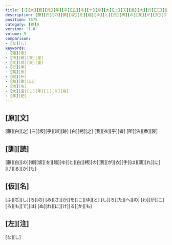 ```yaml
---
title: [（][大][寳][元][年][辛][丑][冬][十][月][太][上][天][皇][大][行][天][皇][幸][紀][伊][國][時][歌][十][三][首][）]
description: [藤][白][の][御][坂][を][越][ゆ][と][白][栲][の][我][が][衣][手][は][濡][れ][に][け][る][か][も]
position: 1675
category: [巻]9
version: '1.0'
volume: 9
comparison:
- [な][し]
keywords:
- [雑][歌]
- [持][統][天][皇]
- [文][武][天][皇]
- [行][幸]
- [羈][旅]
- [紀][州]
- [和][歌][山]
- [地][名]
- [大][宝][１][年][１][０][月]
- [年][紀]
---
```


## [原][文]

[藤][白][之] [三][坂][乎][越][跡] [白][栲][之] [我][衣][乎][者] [所][沾][香][裳]

## [訓][読]

[藤][白][の][御][坂][を][越][ゆ][と][白][栲][の][我][が][衣][手][は][濡][れ][に][け][る][か][も]

## [仮][名]

[ふ][ぢ][し][ろ][の] [み][さ][か][を][こ][ゆ][と] [し][ろ][た][へ][の] [わ][が][こ][ろ][も][で][は] [ぬ][れ][に][け][る][か][も]

## [左][注]

[な][し]

